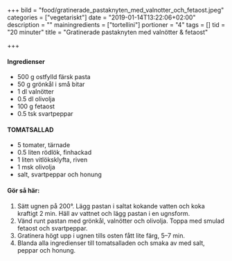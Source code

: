 +++
bild = "food/gratinerade_pastaknyten_med_valnotter_och_fetaost.jpeg"
categories = ["vegetariskt"]
date = "2019-01-14T13:22:06+02:00"
description = ""
mainingredients = ["tortellini"]
portioner = "4"
tags = []
tid = "20 minuter"
title = "Gratinerade pastaknyten med valnötter & fetaost"

+++
#### Ingredienser

- 500 g ostfylld färsk pasta
- 50 g grönkål i små bitar
- 1 dl valnötter
- 0.5 dl olivolja
- 100 g fetaost
- 0.5 tsk svartpeppar

#### TOMATSALLAD
- 5 tomater, tärnade
- 0.5 liten rödlök, finhackad
- 1 liten vitlöksklyfta, riven
- 1 msk olivolja
- salt, svartpeppar och honung

#### Gör så här:
1. Sätt ugnen på 200°. Lägg pastan i saltat kokande vatten och koka kraftigt 2 min. Häll av vattnet och lägg pastan i en ugnsform.
1. Vänd runt pastan med grönkål, valnötter och olivolja. Toppa med smulad fetaost och svartpeppar.
1. Gratinera högt upp i ugnen tills osten fått lite färg, 5–7 min.
1. Blanda alla ingredienser till tomatsalladen och smaka av med salt, peppar och honung.
